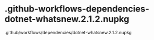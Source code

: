 # .github-workflows-dependencies-dotnet-whatsnew.2.1.2.nupkg
.github/workflows/dependencies/dotnet-whatsnew.2.1.2.nupkg
